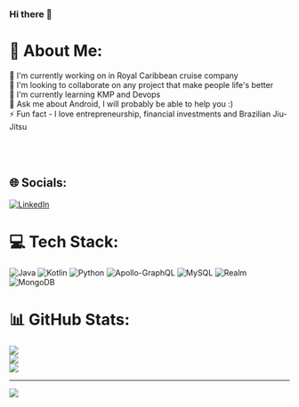 ### Hi there 👋

# 💫 About Me:
🔭 I'm currently working on in Royal Caribbean cruise company<br>👯 I'm looking to collaborate on any project that make people life's better<br>🌱 I'm currently learning KMP and Devops<br>💬 Ask me about Android, I will probably be able to help you :)<br>⚡ Fun fact - I love entrepreneurship, financial investments and Brazilian Jiu-Jitsu<br><br><br><br>


## 🌐 Socials:
[![LinkedIn](https://img.shields.io/badge/LinkedIn-%230077B5.svg?logo=linkedin&logoColor=white)](https://linkedin.com/in/https://www.linkedin.com/in/igor-vieira-aa3667117/) 

# 💻 Tech Stack:
![Java](https://img.shields.io/badge/java-%23ED8B00.svg?style=for-the-badge&logo=openjdk&logoColor=white) ![Kotlin](https://img.shields.io/badge/kotlin-%237F52FF.svg?style=for-the-badge&logo=kotlin&logoColor=white) ![Python](https://img.shields.io/badge/python-3670A0?style=for-the-badge&logo=python&logoColor=ffdd54) ![Apollo-GraphQL](https://img.shields.io/badge/-ApolloGraphQL-311C87?style=for-the-badge&logo=apollo-graphql) ![MySQL](https://img.shields.io/badge/mysql-%2300000f.svg?style=for-the-badge&logo=mysql&logoColor=white) ![Realm](https://img.shields.io/badge/Realm-39477F?style=for-the-badge&logo=realm&logoColor=white) ![MongoDB](https://img.shields.io/badge/MongoDB-%234ea94b.svg?style=for-the-badge&logo=mongodb&logoColor=white)
# 📊 GitHub Stats:
![](https://github-readme-stats.vercel.app/api?username=igordmv&theme=dark&hide_border=true&include_all_commits=true&count_private=true)<br/>
![](https://github-readme-streak-stats.herokuapp.com/?user=igordmv&theme=dark&hide_border=true)<br/>
![](https://github-readme-stats.vercel.app/api/top-langs/?username=igordmv&theme=dark&hide_border=true&include_all_commits=true&count_private=true&layout=compact)

---
[![](https://visitcount.itsvg.in/api?id=igordmv&icon=0&color=0)](https://visitcount.itsvg.in)

<!-- Proudly created with GPRM ( https://gprm.itsvg.in ) -->

